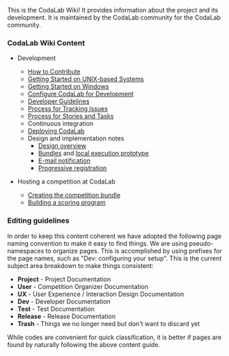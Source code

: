 This is the CodaLab Wiki! It provides information about the project and its development. It is maintained by the CodaLab community for the CodaLab community. 

### CodaLab Wiki Content

* Development
    * [How to Contribute](https://github.com/codalab/codalab/wiki/Dev:-How-to-Contribute)
    * [Getting Started on UNIX-based Systems](https://github.com/codalab/codalab/wiki/Dev:-Getting-Started-on-UNIX-based-Systems)
    * [Getting Started on Windows](https://github.com/codalab/codalab/wiki/Dev:-Getting-Started-on-Windows)
    * [Configure CodaLab for Development](https://github.com/codalab/codalab/wiki/Dev:-Configure-Codalab-For-Development)
    * [Developer Guidelines](https://github.com/codalab/codalab/wiki/Dev:-Developer-Guidelines)
    * [Process for Tracking Issues](https://github.com/codalab/codalab/wiki/Dev:-Issue-tracking)
    * [Process for Stories and Tasks](https://github.com/codalab/codalab/wiki/Dev:-Scenarios,-Stories-and-Tasks)
    * Continuous integration
    * [Deploying CodaLab](https://github.com/codalab/codalab/wiki/User:-Deploying-CodaLab)
    * Design and implementation notes
        * [Design overview](https://github.com/codalab/codalab/blob/master/docs/SPECIFICATION.md)
        * [Bundles](https://github.com/codalab/codalab/blob/master/bundles/BUNDLES.md) and [local execution prototype](https://github.com/codalab/codalab/tree/master/bundles)
        * [E-mail notification](https://github.com/codalab/codalab/wiki/E-mail-notifications)
        * [Progressive registration](https://github.com/codalab/codalab/wiki/User:-Progressive-Registration)

* Hosting a competition at CodaLab
    * [Creating the competition bundle](https://github.com/codalab/codalab/wiki/User:-Building-a-Competition-Bundle)
    * [Building a scoring program](https://github.com/codalab/codalab/wiki/User:-Building-a-Scoring-Program-for-a-Competition)


### Editing guidelines

In order to keep this content coherent we have adopted the following page naming convention to make it easy to find things. We are using pseudo-namespaces to organize pages. This is accomplished by using prefixes for the page names, such as "Dev: configuring your setup". This is the current subject area breakdown to make things consistent:

* **Project** - Project Documentation
* **User** - Competition Organizer Documentation
* **UX** - User Experience / Interaction Design Documentation
* **Dev** - Developer Documentation
* **Test** - Test Documentation
* **Release** -  Release Documentation
* **Trash** - Things we no longer need but don't want to discard yet

While codes are convenient for quick classification, it is better if pages are found by naturally following the above content guide.
